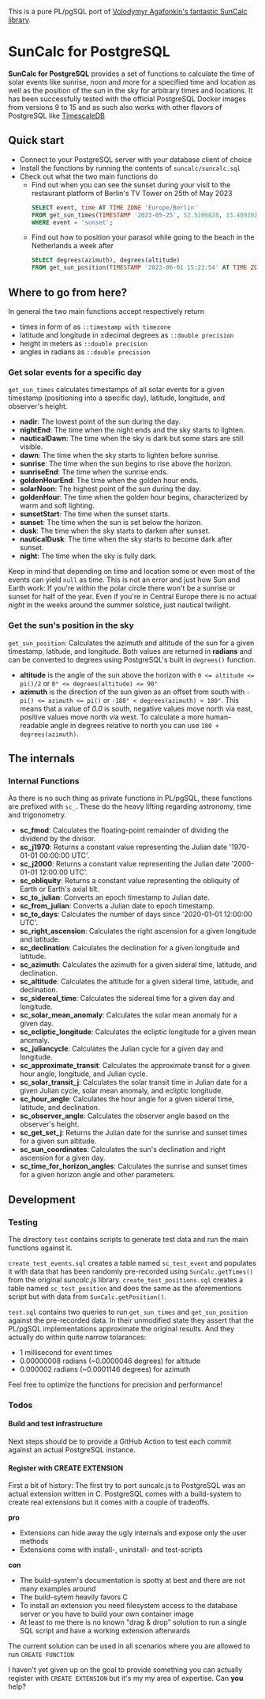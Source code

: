 This is a pure PL/pgSQL port of [Volodymyr Agafonkin's fantastic SunCalc library](https://github.com/mourner/suncalc).

# SunCalc for PostgreSQL

**SunCalc for PostgreSQL** provides a set of functions to calculate the time of solar events like sunrise, noon and more for a specified time and location as well as the position of the sun in the sky for arbitrary times and locations.
It has been successfully tested with the official PostgreSQL Docker images from versions 9 to 15 and as such also works with other flavors of PostgreSQL like [TimescaleDB](https://github.com/timescale/timescaledb)

## Quick start

- Connect to your PostgreSQL server with your database client of choice
- Install the functions by running the contents of `suncalc/suncalc.sql`
- Check out what the two main functions do
   - Find out when you can see the sunset during your visit to the restaurant platform of Berlin's TV Tower on 25th of May 2023
       ```sql
       SELECT event, time AT TIME ZONE 'Europe/Berlin'
       FROM get_sun_times(TIMESTAMP '2023-05-25', 52.5206828, 13.409282, 239)
       WHERE event = 'sunset';
       ```
    - Find out how to position your parasol while going to the beach in the Netherlands a week after
      ```sql
      SELECT degrees(azimuth), degrees(altitude)
      FROM get_sun_position(TIMESTAMP '2023-06-01 15:23:54' AT TIME ZONE 'Europe/Amsterdam', 51.3794803,3.3887999);      
      ```

## Where to go from here?

In general the two main functions accept respectively return

- times in form of as `::timestamp with timezone`
- latitude and longitude in ±decimal degrees as `::double precision`
- height in meters as `::double precision`
- angles in radians as `::double precision` 

### Get solar events for a specific day 
`get_sun_times` calculates timestamps of all solar events for a given timestamp (positioning into a specific day), latitude, longitude, and observer's height.

- **nadir**: The lowest point of the sun during the day.
- **nightEnd**: The time when the night ends and the sky starts to lighten.
- **nauticalDawn**: The time when the sky is dark but some stars are still visible.
- **dawn**: The time when the sky starts to lighten before sunrise.
- **sunrise**: The time when the sun begins to rise above the horizon.
- **sunriseEnd**: The time when the sunrise ends.
- **goldenHourEnd**: The time when the golden hour ends.
- **solarNoon**: The highest point of the sun during the day.
- **goldenHour**: The time when the golden hour begins, characterized by warm and soft lighting.
- **sunsetStart**: The time when the sunset starts.
- **sunset**: The time when the sun is set below the horizon.
- **dusk**: The time when the sky starts to darken after sunset.
- **nauticalDusk**: The time when the sky starts to become dark after sunset.
- **night**: The time when the sky is fully dark.

Keep in mind that depending on time and location some or even most of the events can yield `null` as time.
This is not an error and just how Sun and Earth work:
If you're within the polar circle there won't be a sunrise or sunset for half of the year.
Even if you're in Central Europe there is no actual *night* in the weeks around the summer solstice, just nautical twilight.

### Get the sun's position in the sky

`get_sun_position`: Calculates the azimuth and altitude of the sun for a given timestamp, latitude, and longitude.
Both values are returned in **radians** and can be converted to degrees using PostgreSQL's built in `degrees()` function.

- **altitude** is the angle of the sun above the horizon with `0 <= altitude <= pi()/2` or `0° <= degrees(altitude) <= 90°`
- **azimuth** is the direction of the sun given as an offset from south with `-pi() <= azimuth <= pi()` or `-180° < degrees(azimuth) < 180°`.
    This means that a value of *0.0* is south, negative values move north via east, positive values move north via west.
    To calculate a more human-readable angle in degrees relative to north you can use `180 + degrees(azimuth)`.

## The internals

### Internal Functions

As there is no such thing as private functions in PL/pgSQL, these functions are prefixed with `sc_`.
These do the heavy lifting regarding astronomy, time and trigonometry.

- **sc_fmod**: Calculates the floating-point remainder of dividing the dividend by the divisor.
- **sc_j1970**: Returns a constant value representing the Julian date '1970-01-01 00:00:00 UTC'.
- **sc_j2000**: Returns a constant value representing the Julian date '2000-01-01 12:00:00 UTC'.
- **sc_obliquity**: Returns a constant value representing the obliquity of Earth or Earth's axial tilt.
- **sc_to_julian**: Converts an epoch timestamp to Julian date.
- **sc_from_julian**: Converts a Julian date to epoch timestamp.
- **sc_to_days**: Calculates the number of days since '2020-01-01 12:00:00 UTC'.
- **sc_right_ascension**: Calculates the right ascension for a given longitude and latitude.
- **sc_declination**: Calculates the declination for a given longitude and latitude.
- **sc_azimuth**: Calculates the azimuth for a given sideral time, latitude, and declination.
- **sc_altitude**: Calculates the altitude for a given sideral time, latitude, and declination.
- **sc_sidereal_time**: Calculates the sidereal time for a given day and longitude.
- **sc_solar_mean_anomaly**: Calculates the solar mean anomaly for a given day.
- **sc_ecliptic_longitude**: Calculates the ecliptic longitude for a given mean anomaly.
- **sc_juliancycle**: Calculates the Julian cycle for a given day and longitude.
- **sc_approximate_transit**: Calculates the approximate transit for a given hour angle, longitude, and Julian cycle.
- **sc_solar_transit_j**: Calculates the solar transit time in Julian date for a given Julian cycle, solar mean anomaly,
  and ecliptic longitude.
- **sc_hour_angle**: Calculates the hour angle for a given sideral time, latitude, and declination.
- **sc_observer_angle**: Calculates the observer angle based on the observer's height.
- **sc_get_set_j**: Returns the Julian date for the sunrise and sunset times for a given sun altitude.
- **sc_sun_coordinates**: Calculates the sun's declination and right ascension for a given day.
- **sc_time_for_horizon_angles**: Calculates the sunrise and sunset times for a given horizon angle and other
  parameters.

## Development

### Testing

The directory `test` contains scripts to generate test data and run the main functions against it.

`create_test_events.sql` creates a table named `sc_test_event` and populates it with data that has been randomly pre-recorded using `SunCalc.getTimes()` from the original *suncalc.js* library. `create_test_positions.sql` creates a table named `sc_test_position` and does the same as the aforementions script but with data from `SunCalc.getPosition()`.

`test.sql` contains two queries to run `get_sun_times` and `get_sun_position` against the pre-recorded data.
In their unmodified state they assert that the PL/pgSQL implementations approximate the original results.
And they actually do within quite narrow tolarances:
- 1 millisecond for event times
- 0.00000008 radians (~0.0000046 degrees) for altitude
- 0.000002 radians (~0.0001146 degrees) for azimuth

Feel free to optimize the functions for precision and performance!

### Todos

#### Build and test infrastructure

Next steps should be to provide a GitHub Action to test each commit against an actual PostgreSQL instance.

#### Register with CREATE EXTENSION

First a bit of history:
The first try to port suncalc.js to PostgreSQL was an actual extension written in C.
PostgreSQL comes with a build-system to create real extensions but it comes with a couple of tradeoffs.

**pro**
- Extensions can hide away the ugly internals and expose only the user methods
- Extensions come with install-, uninstall- and test-scripts

**con**
- The build-system's documentation is spotty at best and there are not many examples around
- The build-sytem heavily favors C
- To install an extension you need filesystem access to the database server or you have to build your own container image
- At least to me there is no known "drag & drop" solution to run a single SQL script and have a working extension afterwards

The current solution can be used in all scenarios where you are allowed to run `CREATE FUNCTION`

I haven't yet given up on the goal to provide something you can actually register with `CREATE EXTENSION` but it's my my area of expertise.
Can **you** help?
